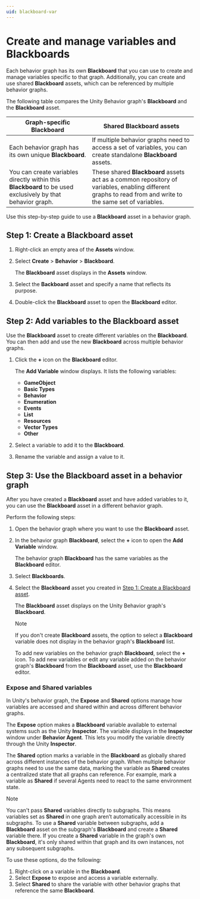 ```yaml
---
uid: blackboard-var
---
```


# Create and manage variables and Blackboards

Each behavior graph has its own **Blackboard** that you can use to create and manage variables specific to that graph. Additionally, you can create and use shared **Blackboard** assets, which can be referenced by multiple behavior graphs.

The following table compares the Unity Behavior graph's **Blackboard** and the **Blackboard** asset.

| Graph-specific Blackboard | Shared Blackboard assets |
| ---------- | ------------ |
| Each behavior graph has its own unique **Blackboard**. | If multiple behavior graphs need to access a set of variables, you can create standalone **Blackboard** assets. |
| You can create variables directly within this **Blackboard** to be used exclusively by that behavior graph. | These shared **Blackboard** assets act as a common repository of variables, enabling different graphs to read from and write to the same set of variables. |

Use this step-by-step guide to use a **Blackboard** asset in a behavior graph.

## Step 1: Create a Blackboard asset

1. Right-click an empty area of the **Assets** window.
2. Select **Create** > **Behavior** > **Blackboard**.
 
   The **Blackboard** asset displays in the **Assets** window.
3. Select the **Backboard** asset and specify a name that reflects its purpose.
4. Double-click the **Blackboard** asset to open the **Blackboard** editor.

## Step 2: Add variables to the Blackboard asset

Use the **Blackboard** asset to create different variables on the **Blackboard**. You can then add and use the new **Blackboard** across multiple behavior graphs.

1. Click the **+** icon on the **Blackboard** editor. 

   The **Add Variable** window displays. It lists the following variables:

   * **GameObject**
   * **Basic Types**
   * **Behavior**
   * **Enumeration**
   * **Events**
   * **List**
   * **Resources**
   * **Vector Types**
   * **Other**

2. Select a variable to add it to the **Blackboard**.

3. Rename the variable and assign a value to it.

## Step 3: Use the Blackboard asset in a behavior graph

After you have created a **Blackboard** asset and have added variables to it, you can use the **Blackboard** asset in a different behavior graph. 

Perform the following steps:

1. Open the behavior graph where you want to use the **Blackboard** asset.

2. In the behavior graph **Blackboard**, select the **+** icon to open the **Add Variable** window.

   The behavior graph **Blackboard** has the same variables as the **Blackboard** editor.

3. Select **Blackboards**.

4. Select the **Blackboard** asset you created in [Step 1: Create a Blackboard asset](#step-1-create-a-blackboard-asset).

   The **Blackboard** asset displays on the Unity Behavior graph's **Blackboard**. 

   > [!NOTE]
   > If you don't create **Blackboard** assets, the option to select a **Blackboard** variable does not display in the behavior graph's **Blackboard** list.
   
   To add new variables on the behavior graph **Blackboard**, select the **+** icon. To add new variables or edit any variable added on the behavior graph's **Blackboard** from the **Blackboard** asset, use the **Blackboard** editor.

### Expose and Shared variables

In Unity's behavior graph, the **Expose** and **Shared** options manage how variables are accessed and shared within and across different behavior graphs.

The **Expose** option makes a **Blackboard** variable available to external systems such as the Unity **Inspector**. The variable displays in the **Inspector** window under **Behavior Agent**. This lets you modify the variable directly through the Unity **Inspector**.

The **Shared** option marks a variable in the **Blackboard** as globally shared across different instances of the behavior graph. When multiple behavior graphs need to use the same data, marking the variable as **Shared** creates a centralized state that all graphs can reference. For example, mark a variable as **Shared** if several Agents need to react to the same environment state.

> [!NOTE]
> You can't pass **Shared** variables directly to subgraphs. This means variables set as **Shared** in one graph aren’t automatically accessible in its subgraphs. To use a **Shared** variable between subgraphs, add a **Blackboard** asset on the subgraph's **Blackboard** and create a **Shared** variable there. If you create a **Shared** variable in the graph's own **Blackboard**, it's only shared within that graph and its own instances, not any subsequent subgraphs.

To use these options, do the following:

1. Right-click on a variable in the **Blackboard**.
2. Select **Expose** to expose and access a variable externally.
3. Select **Shared** to share the variable with other behavior graphs that reference the same **Blackboard**.